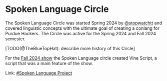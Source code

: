 # Spoken Language Circle

The Spoken Language Circle was started Spring 2024 by [@stopwatchtt](https://github.com/purduehackers/dark-forest/blob/main/people/organizers/stopwatchtt.md)
and covered linguistic concepts with the ultimate goal of creating a conlang for Purdue Hackers. The Circle was active for the
Spring 2024 and Fall 2024 semester.

[TODO(@TheBlueTopHat): describe more history of this Circle]

For the [Fall 2024 show](/events/archive/burst-f24/README.md) the Spoken Language circle created Vine Script, a script that
was a main feature of the show.

Link: [#Spoken Language Project](https://discord.com/channels/772576325897945119/1206437361257283584)
